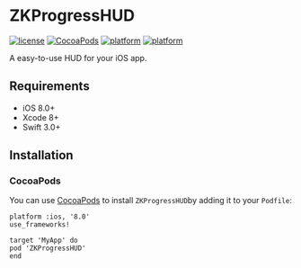 # ZKProgressHUD

[![license](https://img.shields.io/badge/license-MIT-brightgreen.svg)](https://github.com/WangWenzhuang/ZKSegment)
[![CocoaPods](https://img.shields.io/badge/pod-v0.5-brightgreen.svg)](https://github.com/WangWenzhuang/ZKSegment)
[![platform](https://img.shields.io/badge/platform-iOS-brightgreen.svg)](https://github.com/WangWenzhuang/ZKSegment)
[![platform](https://img.shields.io/badge/contact-1020304029%40qq.com-brightgreen.svg)](https://github.com/WangWenzhuang/ZKSegment)

A easy-to-use HUD for your iOS app.

## Requirements

- iOS 8.0+
- Xcode 8+
- Swift 3.0+

## Installation

### CocoaPods

You can use [CocoaPods](http://cocoapods.org/) to install `ZKProgressHUD`by adding it to your `Podfile`:

```ogdl
platform :ios, '8.0'
use_frameworks!

target 'MyApp' do
pod 'ZKProgressHUD'
end
```
